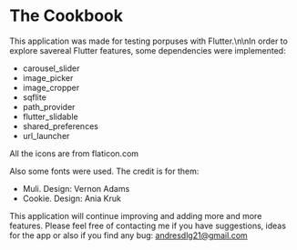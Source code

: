 # The Cookbook

This application was made for testing porpuses with Flutter.\n\nIn order to explore savereal Flutter features, some dependencies were implemented:

- carousel_slider
- image_picker
- image_cropper
- sqflite
- path_provider
- flutter_slidable
- shared_preferences
- url_launcher

All the icons are from flaticon.com

Also some fonts were used. The credit is for them:
- Muli. Design: Vernon Adams
- Cookie. Design: Ania Kruk

This application will continue improving and adding more and more features. Please feel free of contacting me if you have suggestions, ideas for the app or also if you find any bug: andresdlg21@gmail.com


